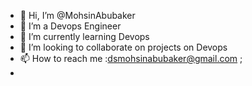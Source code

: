 - 👋 Hi, I’m @MohsinAbubaker
- 👀 I’m a Devops Engineer
- 🌱 I’m currently learning Devops
- 💞️ I’m looking to collaborate on projects on Devops  
- 📫 How to reach me :dsmohsinabubaker@gmail.com ;
-

<!---
MohsinAbubaker/MohsinAbubaker is a ✨ special ✨ repository because its `README.md` (this file) appears on your GitHub profile.
You can click the Preview link to take a look at your changes.
--->

